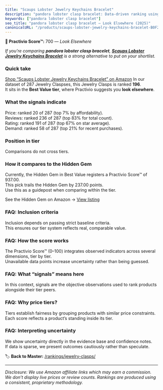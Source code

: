 ```yaml
---
title: "Scaups Lobster Jewelry Keychains Bracelet"
description: "pandora lobster clasp bracelet: Data-driven ranking using the Practivio Score™. Positioned by quality, value, demand, findability, momentum."
keywords: ["pandora lobster clasp bracelet"]
seo_title: "pandora lobster clasp bracelet — Look Elsewhere (2025)"
canonicalURL: "/products/scaups-lobster-jewelry-keychains-bracelet-B0F25VWTGD/"
---
```


**🚫 Practivio Score™:** 700 — _Look Elsewhere_


*If you're comparing **pandora lobster clasp bracelet**, **[Scaups Lobster Jewelry Keychains Bracelet](https://www.amazon.com/dp/B0F25VWTGD?tag=practivio-20)** is a strong alternative to put on your shortlist.*
### Quick take
[Shop “Scaups Lobster Jewelry Keychains Bracelet” on Amazon](https://www.amazon.com/dp/B0F25VWTGD?tag=practivio-20)
In our dataset of 287 Jewelry Claspses, this Jewelry Clasps is ranked **196**.  
It sits in the **Best Value tier**, where Practivio suggests you **look elsewhere**.

### What the signals indicate
Price: ranked 20 of 287 (top 7% by affordability).  
Reviews: ranked 236 of 287 (top 83% for total count).  
Rating: ranked 191 of 287 (top 67% on star average).  
Demand: ranked 58 of 287 (top 21% for recent purchases).

### Position in tier
Comparisons do not cross tiers.

### How it compares to the Hidden Gem
Currently, the Hidden Gem in Best Value registers a Practivio Score™ of 937.00.  
This pick trails the Hidden Gem by 237.00 points.  
Use this as a guidepost when comparing within the tier.  

See the Hidden Gem on Amazon → [View listing](https://www.amazon.com/dp/B07VH4JMMQ?tag=practivio-20)

### FAQ: Inclusion criteria
Inclusion depends on passing strict baseline criteria.  
This ensures our tier system reflects real, comparable value.

### FAQ: How the score works
The Practivio Score™ (0–100) integrates observed indicators across several dimensions, tier by tier.  
Unavailable data points increase uncertainty rather than being guessed.

### FAQ: What “signals” means here
In this context, signals are the objective observations used to rank products alongside their tier peers.

### FAQ: Why price tiers?
Tiers establish fairness by grouping products with similar price constraints.  
Each score reflects a product’s standing inside its tier.

### FAQ: Interpreting uncertainty
We show uncertainty directly in the evidence base and confidence notes.  
If data is sparse, we present outcomes cautiously rather than speculate.


🏷️ **Back to Master:** [/rankings/jewelry-clasps/](/rankings/jewelry-clasps/)

---
_Disclosure: We use Amazon affiliate links which may earn a commission. We don’t display live prices or review counts. Rankings are produced using a consistent, proprietary methodology._
